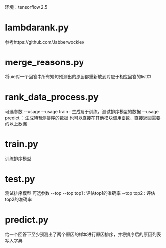 环境：tensorflow 2.5

# lambdarank.py
参考https://github.com/Jabberwockleo

# merge_reasons.py
将uie对一个回答中所有短句预测出的原因都重新放到对应于相应回答的list中

# rank_data_process.py
可选参数 --usage
--usage train : 生成用于训练，测试排序模型的数据
--usage predict ：生成待预测排序的数据
也可以直接在其他模块调用函数，直接返回需要的以上数据

# train.py
训练排序模型

# test.py 
测试排序模型
可选参数 --top
--top top1 : 评估top1的准确率
--top top2 : 评估top2的准确率

# predict.py
给一个回答下至少预测出了两个原因的样本进行原因排序，并将排序后的原因列表写入字典


